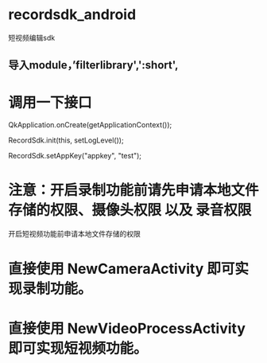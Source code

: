 # recordsdk_android
短视频编辑sdk

## 导入module，’filterlibrary',':short',
 
# 调用一下接口
QkApplication.onCreate(getApplicationContext());

RecordSdk.init(this, setLogLevel());

RecordSdk.setAppKey("appkey", "test");

# 注意：开启录制功能前请先申请本地文件存储的权限、摄像头权限 以及 录音权限
开启短视频功能前申请本地文件存储的权限
# 直接使用 NewCameraActivity 即可实现录制功能。
# 直接使用 NewVideoProcessActivity即可实现短视频功能。
